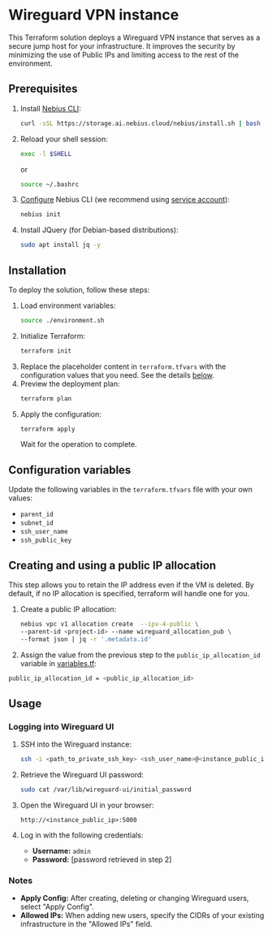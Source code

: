 # Wireguard VPN instance

This Terraform solution deploys a Wireguard VPN instance that serves as a secure jump host for your infrastructure. It improves the security by minimizing the use of Public IPs and limiting access to the rest of the environment.

## Prerequisites

1. Install [Nebius CLI](https://docs.nebius.dev/en/cli/#installation):
   ```bash
   curl -sSL https://storage.ai.nebius.cloud/nebius/install.sh | bash
   ```

2. Reload your shell session:

   ```bash
   exec -l $SHELL
   ```

   or

   ```bash
   source ~/.bashrc
   ```

3. [Configure](https://docs.nebius.ai/cli/configure/) Nebius CLI (we recommend using [service account](https://docs.nebius.ai/iam/service-accounts/manage/)):
   ```bash
   nebius init
   ```

4. Install JQuery (for Debian-based distributions):
   ```bash
   sudo apt install jq -y
   ```

## Installation

To deploy the solution, follow these steps:

1. Load environment variables:
   ```bash
   source ./environment.sh
   ```
2. Initialize Terraform:
   ```bash
   terraform init
   ```
3. Replace the placeholder content in `terraform.tfvars` with the configuration values that you need. See the details [below](#configuration-variables).
4. Preview the deployment plan:
   ```bash
   terraform plan
   ```
5. Apply the configuration:
   ```bash
   terraform apply
   ```
   Wait for the operation to complete.

## Configuration variables

Update the following variables in the `terraform.tfvars` file with your own values:

- `parent_id`
- `subnet_id`
- `ssh_user_name`
- `ssh_public_key`

## Creating and using a public IP allocation

This step allows you to retain the IP address even if the VM is deleted.
By default, if no IP allocation is specified, terraform will handle one for you.

1. Create a public IP allocation:
   ```bash
   nebius vpc v1 allocation create  --ipv-4-public \
   --parent-id <project-id> --name wireguard_allocation_pub \
   --format json | jq -r '.metadata.id'
   ```
2. Assign the value from the previous step to the `public_ip_allocation_id` variable in [variables.tf](./variables.tf):

```bash
public_ip_allocation_id = <public_ip_allocation_id>
```

## Usage

### Logging into Wireguard UI

1. SSH into the Wireguard instance:
   ```bash
   ssh -i <path_to_private_ssh_key> <ssh_user_name>@<instance_public_ip>
   ```

2. Retrieve the Wireguard UI password:
   ```bash
   sudo cat /var/lib/wireguard-ui/initial_password
   ```

3. Open the Wireguard UI in your browser:
   ```
   http://<instance_public_ip>:5000
   ```

4. Log in with the following credentials:
   - **Username:** `admin`
   - **Password:** [password retrieved in step 2]

### Notes

- **Apply Config:** After creating, deleting or changing Wireguard users, select "Apply Config".
- **Allowed IPs:** When adding new users, specify the CIDRs of your existing infrastructure in the "Allowed IPs" field.
